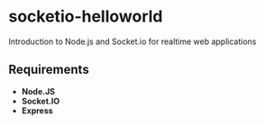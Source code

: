socketio-helloworld
===================

Introduction to Node.js and Socket.io for realtime web applications

## Requirements
* **Node.JS**
* **Socket.IO**
* **Express**
